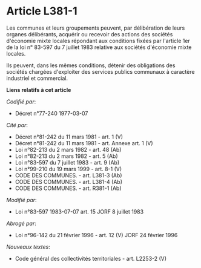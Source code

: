# Article L381-1

Les communes et leurs groupements peuvent, par délibération de leurs organes délibérants, acquérir ou recevoir des actions
des sociétés d'économie mixte locales répondant aux conditions fixées par l'article 1er de la loi n° 83-597 du 7 juillet 1983
relative aux sociétés d'économie mixte locales.

Ils peuvent, dans les mêmes conditions, détenir des obligations des sociétés chargées d'exploiter des services publics
communaux à caractère industriel et commercial.

**Liens relatifs à cet article**

_Codifié par_:

  - Décret n°77-240 1977-03-07

_Cité par_:

  - Décret n°81-242 du 11 mars 1981 - art. 1 (V)
  - Décret n°81-242 du 11 mars 1981 - art. Annexe art. 1 (V)
  - Loi n°82-213 du 2 mars 1982 - art. 48 (Ab)
  - Loi n°82-213 du 2 mars 1982 - art. 5 (Ab)
  - Loi n°83-597 du 7 juillet 1983 - art. 9 (Ab)
  - Loi n°99-210 du 19 mars 1999 - art. 8-1 (V)
  - CODE DES COMMUNES. - art. L381-3 (Ab)
  - CODE DES COMMUNES. - art. L381-4 (Ab)
  - CODE DES COMMUNES. - art. R381-1 (Ab)

_Modifié par_:

  - Loi n°83-597 1983-07-07 art. 15 JORF 8 juillet 1983

_Abrogé par_:

  - Loi n°96-142 du 21 février 1996 - art. 12 (V) JORF 24 février 1996

_Nouveaux textes_:

  - Code général des collectivités territoriales - art. L2253-2 (V)
